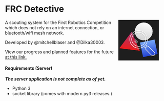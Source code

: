 # FRC Detective



<img src="https://github.com/mitchellblaser/FRCDetective/blob/main/logo.jpg?raw=true" align=right style="zoom:13%;" />A scouting system for the First Robotics Competition which does not rely on an internet connection, or bluetooth/wifi mesh network.

Developed by @mitchellblaser and @Dilka30003.

View our progress and planned features for the future [at this link.](https://app.gitkraken.com/glo/board/YBvMzRdxdwARfCdr)



#### Requirements (Server)

***The server application is not complete as of yet.***

- Python 3
- socket library (comes with modern py3 releases.)